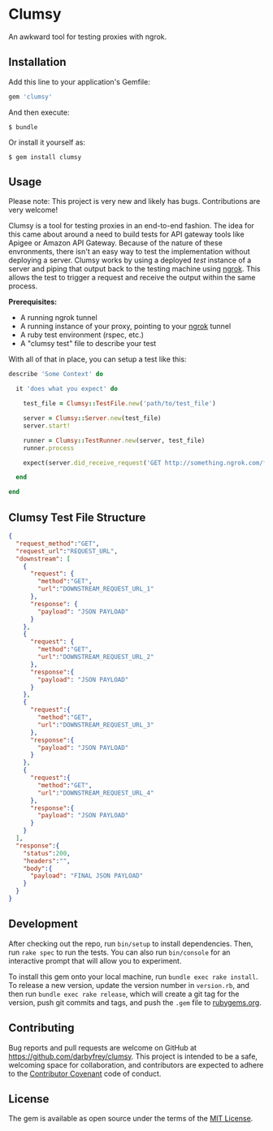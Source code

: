 # Clumsy

An awkward tool for testing proxies with ngrok.

## Installation

Add this line to your application's Gemfile:

```ruby
gem 'clumsy'
```

And then execute:

    $ bundle

Or install it yourself as:

    $ gem install clumsy

## Usage

Please note: This project is very new and likely has bugs. Contributions are very welcome!

Clumsy is a tool for testing proxies in an end-to-end fashion. The idea for this came about around a need to build tests for API gateway tools like Apigee or Amazon API Gateway. Because of the nature of these envronments, there isn't an easy way to test the implementation without deploying a server. Clumsy works by using a deployed *test* instance of a server and piping that output back to the testing machine using [ngrok](https://ngrok.com/). This allows the test to trigger a request and receive the output within the same process.

**Prerequisites:**

* A running ngrok tunnel
* A running instance of your proxy, pointing to your [ngrok](https://ngrok.com/) tunnel
* A ruby test environment (rspec, etc.)
* A "clumsy test" file to describe your test

With all of that in place, you can setup a test like this:

```ruby
describe 'Some Context' do

  it 'does what you expect' do

    test_file = Clumsy::TestFile.new('path/to/test_file')

    server = Clumsy::Server.new(test_file)
    server.start!

    runner = Clumsy::TestRunner.new(server, test_file)
    runner.process

    expect(server.did_receive_request('GET http://something.ngrok.com/foo/bar')).to be true

  end

end
```



## Clumsy Test File Structure

```json
{
  "request_method":"GET",
  "request_url":"REQUEST_URL",
  "downstream": [
    {
      "request": {
        "method":"GET",
        "url":"DOWNSTREAM_REQUEST_URL_1"
      },
      "response": {
        "payload": "JSON PAYLOAD"
      }
    },
    {
      "request": {
        "method":"GET",
        "url":"DOWNSTREAM_REQUEST_URL_2"
      },
      "response":{
        "payload": "JSON PAYLOAD"
      }
    },
    {
      "request":{
        "method":"GET",
        "url":"DOWNSTREAM_REQUEST_URL_3"
      },
      "response":{
        "payload": "JSON PAYLOAD"
      }
    },
    {
      "request":{
        "method":"GET",
        "url":"DOWNSTREAM_REQUEST_URL_4"
      },
      "response":{
        "payload": "JSON PAYLOAD"
      }
    }
  ],
  "response":{
    "status":200,
    "headers":"",
    "body":{
      "payload": "FINAL JSON PAYLOAD"
    }
  }
}
```


## Development

After checking out the repo, run `bin/setup` to install dependencies. Then, run `rake spec` to run the tests. You can also run `bin/console` for an interactive prompt that will allow you to experiment.

To install this gem onto your local machine, run `bundle exec rake install`. To release a new version, update the version number in `version.rb`, and then run `bundle exec rake release`, which will create a git tag for the version, push git commits and tags, and push the `.gem` file to [rubygems.org](https://rubygems.org).

## Contributing

Bug reports and pull requests are welcome on GitHub at https://github.com/darbyfrey/clumsy. This project is intended to be a safe, welcoming space for collaboration, and contributors are expected to adhere to the [Contributor Covenant](contributor-covenant.org) code of conduct.


## License

The gem is available as open source under the terms of the [MIT License](http://opensource.org/licenses/MIT).

